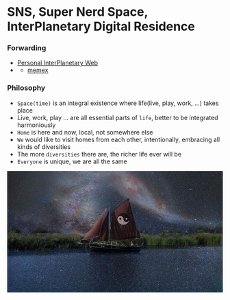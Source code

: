 # SNS, Super Nerd Space, InterPlanetary Digital Residence

### Forwarding

- [Personal InterPlanetary Web](https://github.com/ipfs/roadmap#-personal-web-d3-e4-i2)
- * [memex](https://en.wikipedia.org/wiki/Memex)

### Philosophy

- `Space(time)` is an integral existence where life(live, play, work, ...) takes place
- Live, work, play ... are all essential parts of `life`, better to be integrated harmoniously
- `Home` is here and now, local, not somewhere else
- `We` would like to visit homes from each other, intentionally, embracing all kinds of diversities
- The more `diversities` there are, the richer life ever will be
- `Everyone` is unique, we are all the same

[![Tao](dao.jpg)](void())